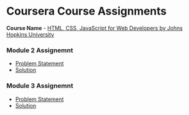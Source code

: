 # Coursera Course Assignments

**Course Name** - [HTML, CSS, JavaScript for Web Developers by Johns Hopkins University](https://www.coursera.org/learn/html-css-javascript-for-web-developers)

### Module 2 Assignemnt
  
  - [Problem Statement](https://github.com/jhu-ep-coursera/fullstack-course4/blob/master/assignments/assignment2/Assignment-2.md)
  - [Solution](https://joelbajpai.github.io/Coursera-Course-Assignments/module-2-solution/index.html)


### Module 3 Assignemnt

  - [Problem Statement](https://github.com/jhu-ep-coursera/fullstack-course4/blob/master/assignments/assignment3/Assignment-3.md)
  - [Solution](https://joelbajpai.github.io/Coursera-Course-Assignments/module-3-solution/index.html)

